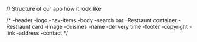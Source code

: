 
// Structure of our app how it look like.

/*
-header 
  -logo
  -nav-items
-body
  -search bar
  -Restraunt container
    -Restraunt card
      -image
      -cuisines
      -name
      -delivery time
-footer
  -copyright
  -link
  -address
  -contact
*/